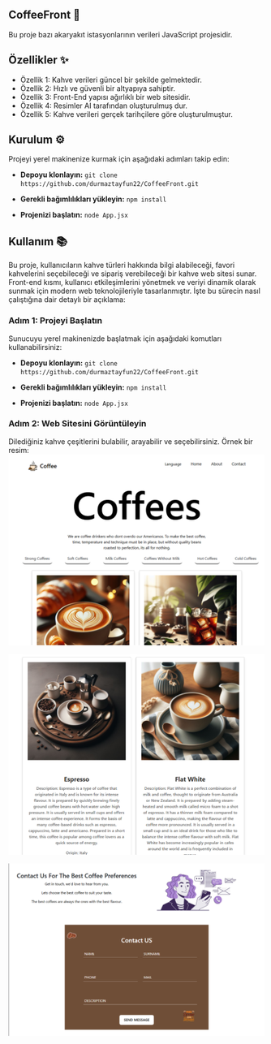 ﻿## **CoffeeFront** 🚀
Bu proje bazı akaryakıt istasyonlarının verileri JavaScript projesidir.
## **Özellikler** ✨

-   Özellik 1: Kahve verileri güncel bir şekilde gelmektedir.
-   Özellik 2: Hızlı ve güvenli bir altyapıya sahiptir.
-   Özellik 3: Front-End yapısı ağırlıklı bir web sitesidir.
-   Özellik 4: Resimler AI tarafından oluşturulmuş dur.
-   Özellik 5: Kahve verileri gerçek tarihçilere göre oluşturulmuştur.
## **Kurulum** ⚙️

Projeyi yerel makinenize kurmak için aşağıdaki adımları takip edin:
-   **Depoyu klonlayın:**
     `git clone https://github.com/durmaztayfun22/CoffeeFront.git` 
    
-   **Gerekli bağımlılıkları yükleyin:**
    `npm install` 
    
-   **Projenizi başlatın:**
    `node App.jsx`
   ## **Kullanım** 📚

Bu proje, kullanıcıların kahve türleri hakkında bilgi alabileceği, favori kahvelerini seçebileceği ve sipariş verebileceği bir kahve web sitesi sunar. Front-end kısmı, kullanıcı etkileşimlerini yönetmek ve veriyi dinamik olarak sunmak için modern web teknolojileriyle tasarlanmıştır. İşte bu sürecin nasıl çalıştığına dair detaylı bir açıklama:

### **Adım 1: Projeyi Başlatın**

Sunucuyu yerel makinenizde başlatmak için aşağıdaki komutları kullanabilirsiniz:
-   **Depoyu klonlayın:**
     `git clone https://github.com/durmaztayfun22/CoffeeFront.git` 
    
-   **Gerekli bağımlılıkları yükleyin:**
    `npm install` 
    
-   **Projenizi başlatın:**
    `node App.jsx`
  ### **Adım 2: Web Sitesini Görüntüleyin**

Dilediğiniz kahve çeşitlerini bulabilir, arayabilir ve seçebilirsiniz. Örnek bir resim:
![Resim-1](images/readmeImage/resim-1.png)

![Resim-2](images/readmeImage/resim-2.png)

![Resim-3](images/readmeImage/resim-3.png)

